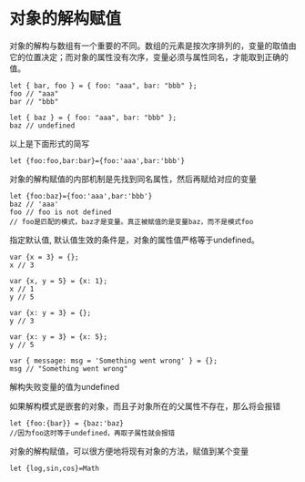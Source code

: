 # 对象的解构赋值

对象的解构与数组有一个重要的不同。数组的元素是按次序排列的，变量的取值由它的位置决定；而对象的属性没有次序，变量必须与属性同名，才能取到正确的值。
```
let { bar, foo } = { foo: "aaa", bar: "bbb" };
foo // "aaa"
bar // "bbb"

let { baz } = { foo: "aaa", bar: "bbb" };
baz // undefined
```

以上是下面形式的简写
```
let {foo:foo,bar:bar}={foo:'aaa',bar:'bbb'}
```

对象的解构赋值的内部机制是先找到同名属性，然后再赋给对应的变量
```
let {foo:baz}={foo:'aaa',bar:'bbb'}
baz // 'aaa'
foo // foo is not defined
// foo是匹配的模式，baz才是变量。真正被赋值的是变量baz，而不是模式foo
```

指定默认值,
默认值生效的条件是，对象的属性值严格等于undefined。
```
var {x = 3} = {};
x // 3

var {x, y = 5} = {x: 1};
x // 1
y // 5

var {x: y = 3} = {};
y // 3

var {x: y = 3} = {x: 5};
y // 5

var { message: msg = 'Something went wrong' } = {};
msg // "Something went wrong"
```
解构失败变量的值为undefined

如果解构模式是嵌套的对象，而且子对象所在的父属性不存在，那么将会报错
```
let {foo:{bar}} = {baz:'baz}
//因为foo这时等于undefined，再取子属性就会报错
```

对象的解构赋值，可以很方便地将现有对象的方法，赋值到某个变量
```
let {log,sin,cos}=Math
```
